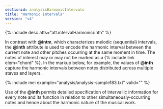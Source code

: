 ```yaml
---
sectionid: analysisHarmonicIntervals
title: "Harmonic Intervals"
version: "v4"
---
```


{% include desc atts="att.intervalHarmonic/inth" %}

In contrast with **@intm**, which characterizes melodic (sequential) intervals, the **@inth** attribute is used to encode the harmonic interval between the current note and other pitches occurring at the same moment in time. The notes of interest may or may not be marked as a {% include link elem="chord" %}. In the markup below, for example, the values of **@inth** capture the harmonic intervals between notes distributed across multiple staves and layers.

{% include mei example="analysis/analysis-sample183.txt" valid="" %}

Use of the **@inth** permits detailed specification of intervallic information for every note and its function in relation to other simultaneously-occurring notes and hence about the harmonic nature of the musical work.
